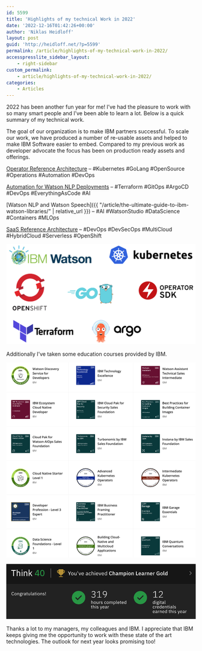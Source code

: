 ```yaml
---
id: 5599
title: 'Highlights of my technical Work in 2022'
date: '2022-12-16T01:42:26+00:00'
author: 'Niklas Heidloff'
layout: post
guid: 'http://heidloff.net/?p=5599'
permalink: /article/highlights-of-my-technical-work-in-2022/
accesspresslite_sidebar_layout:
    - right-sidebar
custom_permalink:
    - article/highlights-of-my-technical-work-in-2022/
categories:
    - Articles
---
```


2022 has been another fun year for me! I’ve had the pleasure to work with so many smart people and I’ve been able to learn a lot. Below is a quick summary of my technical work.

The goal of our organization is to make IBM partners successful. To scale our work, we have produced a number of re-usable assets and helped to make IBM Software easier to embed. Compared to my previous work as developer advocate the focus has been on production ready assets and offerings.

[Operator Reference Architecture](https://github.com/IBM/operator-sample-go) – #Kubernetes #GoLang #OpenSource #Operations #Automation #DevOps

[Automation for Watson NLP Deployments](https://github.com/ibm/watson-automation) – #Terraform #GitOps #ArgoCD #DevOps #EverythingAsCode #AI

[Watson NLP and Watson Speech]({{ "/article/the-ultimate-guide-to-ibm-watson-libraries/" | relative_url }}) – #AI #WatsonStudio #DataScience #Containers #MLOps

[SaaS Reference Architecture](https://github.com/IBM/multi-tenancy) – #DevOps #DevSecOps #MultiCloud #HybridCloud #Serverless #OpenShift

![image](/assets/img/2022/12/Screenshot-2022-12-15-at-08.18.16.png)

Additionally I’ve taken some education courses provided by IBM.

![image](/assets/img/2022/12/Screenshot-2022-12-14-at-09.10.00.png)

![image](/assets/img/2022/12/Screenshot-2022-12-14-at-09.58.16.png)

Thanks a lot to my managers, my colleagues and IBM. I appreciate that IBM keeps giving me the opportunity to work with these state of the art technologies. The outlook for next year looks promising too!